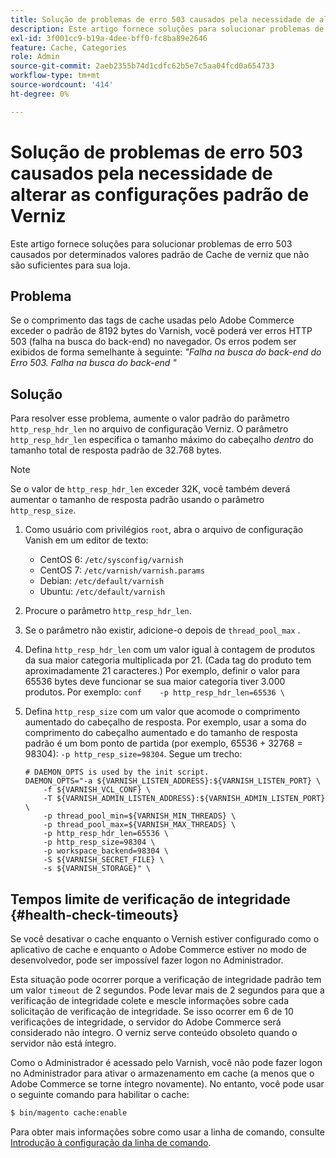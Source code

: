 ```yaml
---
title: Solução de problemas de erro 503 causados pela necessidade de alterar as configurações padrão de Verniz
description: Este artigo fornece soluções para solucionar problemas de erro 503 causados por determinados valores padrão de Cache de verniz que não são suficientes para sua loja.
exl-id: 3f001cc9-b19a-4dee-bff0-fc8ba89e2646
feature: Cache, Categories
role: Admin
source-git-commit: 2aeb2355b74d1cdfc62b5e7c5aa04fcd0a654733
workflow-type: tm+mt
source-wordcount: '414'
ht-degree: 0%

---
```


# Solução de problemas de erro 503 causados pela necessidade de alterar as configurações padrão de Verniz

Este artigo fornece soluções para solucionar problemas de erro 503 causados por determinados valores padrão de Cache de verniz que não são suficientes para sua loja.

## Problema

Se o comprimento das tags de cache usadas pelo Adobe Commerce exceder o padrão de 8192 bytes do Varnish, você poderá ver erros HTTP 503 (falha na busca do back-end) no navegador. Os erros podem ser exibidos de forma semelhante à seguinte: *&quot;Falha na busca do back-end do Erro 503. Falha na busca do back-end &quot;*

## Solução

Para resolver esse problema, aumente o valor padrão do parâmetro `http_resp_hdr_len` no arquivo de configuração Verniz. O parâmetro `http_resp_hdr_len` especifica o tamanho máximo do cabeçalho *dentro* do tamanho total de resposta padrão de 32.768 bytes.

>[!NOTE]
>
>Se o valor de `http_resp_hdr_len` exceder 32K, você também deverá aumentar o tamanho de resposta padrão usando o parâmetro `http_resp_size`.

1. Como usuário com privilégios `root`, abra o arquivo de configuração Vanish em um editor de texto:
   * CentOS 6: `/etc/sysconfig/varnish`
   * CentOS 7: `/etc/varnish/varnish.params`
   * Debian: `/etc/default/varnish`
   * Ubuntu: `/etc/default/varnish`
1. Procure o parâmetro `http_resp_hdr_len`.
1. Se o parâmetro não existir, adicione-o depois de `thread_pool_max` .
1. Defina `http_resp_hdr_len` com um valor igual à contagem de produtos da sua maior categoria multiplicada por 21. (Cada tag do produto tem aproximadamente 21 caracteres.)    Por exemplo, definir o valor para 65536 bytes deve funcionar se sua maior categoria tiver 3.000 produtos.    Por exemplo:    ```conf    -p http_resp_hdr_len=65536 \    ```
1. Defina `http_resp_size` com um valor que acomode o comprimento aumentado do cabeçalho de resposta.    Por exemplo, usar a soma do comprimento do cabeçalho aumentado e do tamanho de resposta padrão é um bom ponto de partida (por exemplo, 65536 + 32768 = 98304): `-p http_resp_size=98304`. Segue um trecho:

   ```
   # DAEMON_OPTS is used by the init script.
   DAEMON_OPTS="-a ${VARNISH_LISTEN_ADDRESS}:${VARNISH_LISTEN_PORT} \
       -f ${VARNISH_VCL_CONF} \
       -T ${VARNISH_ADMIN_LISTEN_ADDRESS}:${VARNISH_ADMIN_LISTEN_PORT} \
       -p thread_pool_min=${VARNISH_MIN_THREADS} \
       -p thread_pool_max=${VARNISH_MAX_THREADS} \
       -p http_resp_hdr_len=65536 \
       -p http_resp_size=98304 \
       -p workspace_backend=98304 \
       -S ${VARNISH_SECRET_FILE} \
       -s ${VARNISH_STORAGE}" \
   ```

## Tempos limite de verificação de integridade {#health-check-timeouts}

Se você desativar o cache enquanto o Vernish estiver configurado como o aplicativo de cache e enquanto o Adobe Commerce estiver no modo de desenvolvedor, pode ser impossível fazer logon no Administrador.

Esta situação pode ocorrer porque a verificação de integridade padrão tem um valor `timeout` de 2 segundos. Pode levar mais de 2 segundos para que a verificação de integridade colete e mescle informações sobre cada solicitação de verificação de integridade. Se isso ocorrer em 6 de 10 verificações de integridade, o servidor do Adobe Commerce será considerado não íntegro. O verniz serve conteúdo obsoleto quando o servidor não está íntegro.

Como o Administrador é acessado pelo Varnish, você não pode fazer logon no Administrador para ativar o armazenamento em cache (a menos que o Adobe Commerce se torne íntegro novamente). No entanto, você pode usar o seguinte comando para habilitar o cache:

```bash
$ bin/magento cache:enable
```

Para obter mais informações sobre como usar a linha de comando, consulte [Introdução à configuração da linha de comando](https://experienceleague.adobe.com/en/docs/commerce-operations/configuration-guide/cli/config-cli).
